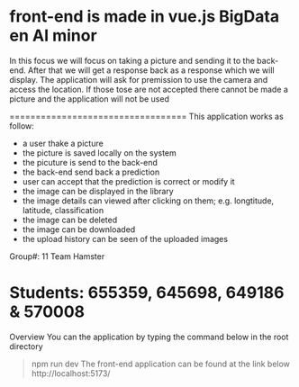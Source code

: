 front-end is made in vue.js
BigData en AI minor
==================================
In this focus we will focus on taking a picture and sending it to the back-end. 
After that we will get a response back as a response which we will display.
The application will ask for premission to use the camera and access the location. 
If those tose are not accepted there cannot be made a picture and the application will not be used

==================================
This application works as follow:
  - a user thake a picture
  - the picture is saved locally on the system
  - the picuture is send to the back-end
  - the back-end send back a prediction
  - user can accept that the prediction is correct or modify it
  - the image can be displayed in the library
  - the image details can viewed after clicking on them; e.g. longtitude, latitude, classification
  - the image can be deleted
  - the image can be downloaded
  - the upload history can be seen of the uploaded images 

Group#: 11 Team Hamster

Students: 655359, 645698, 649186 & 570008
==================================
Overview
You can the application by typing the command below in the root directory
> npm run dev
The front-end application can be found at the link below
http://localhost:5173/

